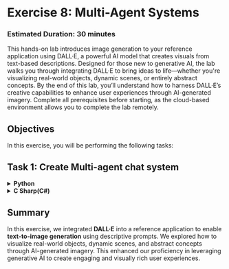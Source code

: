# **Exercise 8**: Multi-Agent Systems

### Estimated Duration: 30 minutes

This hands-on lab introduces image generation to your reference application using DALL·E, a powerful AI model that creates visuals from text-based descriptions. Designed for those new to generative AI, the lab walks you through integrating DALL·E to bring ideas to life—whether you're visualizing real-world objects, dynamic scenes, or entirely abstract concepts. By the end of this lab, you’ll understand how to harness DALL·E’s creative capabilities to enhance user experiences through AI-generated imagery. Complete all prerequisites before starting, as the cloud-based environment allows you to complete the lab remotely.

## Objectives
In this exercise, you will be performing the following tasks:

## Task 1: Create Multi-agent chat system

<details>
<summary><strong>Python</strong></summary>

1. Navigate to `Python>src` directory and open **multi_agent.py** file.
1. Remove the existing code and add the code from the following URL in the file.
    ```
    https://raw.githubusercontent.com/CloudLabsAI-Azure/ai-developer/refs/heads/prod/CodeBase/python/lab-08.py
    ```
1. Save the file.
1. Right click on `Python>src` in the left pane and select **Open in Integrated Terminal**.

    ![](./media/image_035.png)
1. Use the following command to run the app:
    ```
    streamlit run app.py
    ```
1. If the app does not open automatically in the browser, you can access it using the following **URL**:
    ```
    http://localhost:8501
    ```
1. Select **Multi-Agent** on the left hand side pane.

    ![](./media/image_123.png)
1. Submit the following prompt and see how the AI responds:
    ```
    Build a Calculator app.
    ```
1. You will receive a response similar to the one shown below:

    ![](./media/image_124.png)
</details>

<details>
<summary><strong>C Sharp(C#)</strong></summary>

1. Navigate to `Dotnet>src>BlazorAI>Components>Pages` directory and open **MultiAgent.razor.cs** file.
1. Remove the existing code and add the code from the following URL in the file.
    ```
    https://raw.githubusercontent.com/CloudLabsAI-Azure/ai-developer/refs/heads/prod/CodeBase/c%23/lab-08.cs
    ```
1. Save the file.
1. Right click on `Dotnet>src>Aspire>Aspire.AppHost` in the left pane and select **Open in Integrated Terminal**.
1. Use the following command to run the app:
    ```
    dotnet run
    ```
1. Navigate to the link that is in the output section of the terminal:
    >**Note**: The link can be found besides **Login to the dashboard at** in the terminal.

    >**Note**: If you recieve security warnings in the browser, close the browser and follow the link again.
1. Navigate to the link pointing towards **blazor-aichat** i.e **https://localhost:7118/**
1. Submit the following prompt and see how the AI responds:
    ```
    Build a Calculator app.
    ```
</details>

## Summary

In this exercise, we integrated **DALL·E** into a reference application to enable **text-to-image generation** using descriptive prompts. We explored how to visualize real-world objects, dynamic scenes, and abstract concepts through AI-generated imagery. This enhanced our proficiency in leveraging generative AI to create engaging and visually rich user experiences.